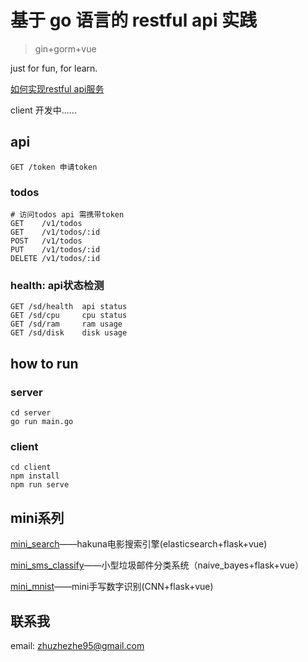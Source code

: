 # 基于 go 语言的 restful api 实践
> gin+gorm+vue

just for fun,  for learn.

[如何实现restful api服务]()

client 开发中......

## api
```shell script
GET /token 申请token
```
### todos
```
# 访问todos api 需携带token
GET    /v1/todos 
GET    /v1/todos/:id
POST   /v1/todos
PUT    /v1/todos/:id
DELETE /v1/todos/:id
```
### health: api状态检测
```shell script
GET /sd/health  api status
GET /sd/cpu     cpu status
GET /sd/ram     ram usage
GET /sd/disk    disk usage
```

## how to run
### server
```shell script
cd server
go run main.go
```
### client
```shell script
cd client
npm install
npm run serve
```

## mini系列
[mini_search](https://github.com/shiniao/mini_search)——hakuna电影搜索引擎(elasticsearch+flask+vue)

[mini_sms_classify](https://github.com/shiniao/mini_sms_classify)——小型垃圾邮件分类系统（naive_bayes+flask+vue）

[mini_mnist](https://github.com/shiniao/mini_mnist)——mini手写数字识别(CNN+flask+vue)

## 联系我
email: zhuzhezhe95@gmail.com